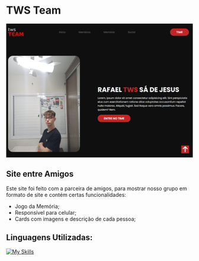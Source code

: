# TWS Team
<img src="images/Capture.PNG">

## Site entre Amigos
Este site foi feito com a parceira de amigos, para mostrar nosso grupo em formato de site e contém certas funcionalidades:
- Jogo da Memória;
- Responsível para celular;
- Cards com imagens e descrição de cada pessoa;

## Linguagens Utilizadas:
[![My Skills](https://skillicons.dev/icons?i=html,css,js)](https://skillicons.dev)
